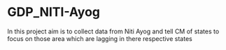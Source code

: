 # GDP_NITI-Ayog
In this project aim is to collect data from Niti Ayog and tell CM of states to focus on those area which are lagging in there respective states
